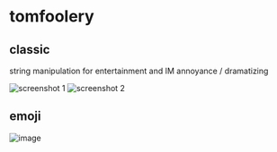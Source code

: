 # tomfoolery

## classic
string manipulation for entertainment and IM annoyance / dramatizing

![screenshot 1](https://i.imgur.com/jmfndpz.png)
![screenshot 2](https://i.imgur.com/4Gsw0y4.png)

## emoji
![image](https://github.com/ozzi-/tomfoolery/assets/7944573/15c059ff-e3d7-48eb-b6c0-ad9f89b5ba70)

